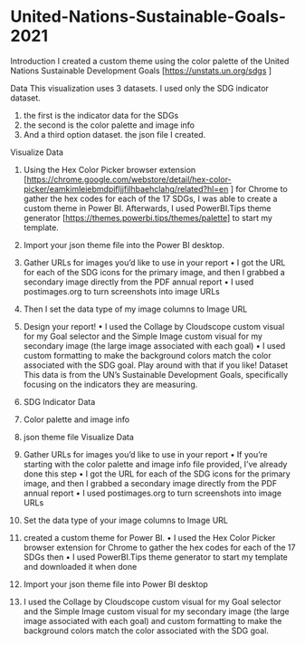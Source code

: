 # United-Nations-Sustainable-Goals-2021
Introduction
I created a custom theme using the color palette of the United Nations Sustainable Development Goals [https://unstats.un.org/sdgs ]

Data 
This visualization uses 3 datasets. I used only the SDG indicator dataset.
1.	the first is the indicator data for the SDGs
2.	the second is the color palette and image info
3.	And a third option dataset.  the json file I created.

Visualize Data
1.	 Using the  Hex Color Picker browser extension 
[https://chrome.google.com/webstore/detail/hex-color-picker/eamkimleiebmdpifljjfilhbaehclahg/related?hl=en ] 
for Chrome to gather the hex codes for each of the 17 SDGs, I was able to create a custom theme in Power BI. Afterwards, I used 
PowerBI.Tips theme generator [https://themes.powerbi.tips/themes/palette] to start my template.

2.	 Import your json theme file into the Power BI desktop.

3.	Gather URLs for images you’d like to use in your report
•	I got the URL for each of the SDG icons for the primary image, and then I grabbed a secondary image directly from the PDF annual report
•	I used postimages.org to turn screenshots into image URLs
4.	Then I set the data type of my image columns to Image URL
5.	Design your report!
•	I used the Collage by Cloudscope custom visual for my Goal selector and the Simple Image custom visual for my secondary image (the large image associated with each goal)
•	I used custom formatting to make the background colors match the color associated with the SDG goal. Play around with that if you like!
Dataset
This data is from the UN’s Sustainable Development Goals, specifically focusing on the indicators they are measuring.

1.	SDG Indicator Data 
2.	Color palette and image info
3.	json theme file
Visualize Data
1.	Gather URLs for images you’d like to use in your report
•	If you’re starting with the color palette and image info file provided, I’ve already done this step
•	I got the URL for each of the SDG icons for the primary image, and then I grabbed a secondary image directly from the PDF annual report
•	I used postimages.org to turn screenshots into image URLs
2.	 Set the data type of your image columns to Image URL
3.	created a custom theme for Power BI.
•	I used the Hex Color Picker browser extension for Chrome to gather the hex codes for each of the 17 SDGs
then
•	I used PowerBI.Tips theme generator to start my template and downloaded it when done
4.	 Import your json theme file into Power BI desktop
5.	I used the Collage by Cloudscope custom visual for my Goal selector and the Simple Image custom visual for my secondary image (the large image associated with each goal) and custom formatting to make the background colors match the color associated with the SDG goal.
